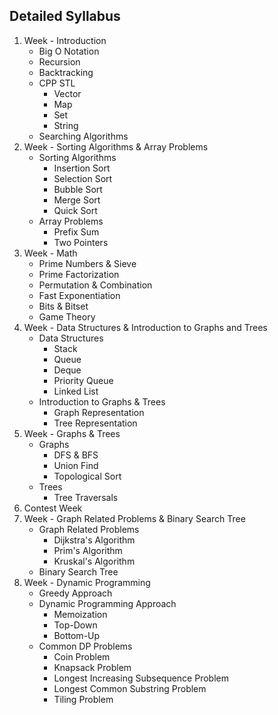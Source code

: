 ## Detailed Syllabus

<ol type="1">
    <li>
        Week - Introduction
        <ul>
            <li>Big O Notation</li>
            <li>Recursion</li>
            <li>Backtracking</li>
            <li>CPP STL
                <ul>
                    <li>Vector</li>
                    <li>Map</li>
                    <li>Set</li>
                    <li>String</li>
                </ul>
            </li>
            <li>Searching Algorithms</li>
        </ul>
    </li>
    <li>
        Week - Sorting Algorithms & Array Problems
        <ul>
            <li>Sorting Algorithms
                <ul>
                    <li>Insertion Sort</li>
                    <li>Selection Sort</li>
                    <li>Bubble Sort</li>
                    <li>Merge Sort</li>
                    <li>Quick Sort</li>
                </ul>
            </li>
            <li>Array Problems
                <ul>
                    <li>Prefix Sum</li>
                    <li>Two Pointers</li>
                </ul>
            </li>
        </ul>
    </li>
    <li>
        Week - Math
        <ul>
            <li>Prime Numbers & Sieve</li>
            <li>Prime Factorization</li>
            <li>Permutation & Combination</li>
            <li>Fast Exponentiation</li>
            <li>Bits & Bitset</li>
            <li>Game Theory</li>
        </ul>
    </li>
    <li>
        Week - Data Structures & Introduction to Graphs and Trees
        <ul>
            <li>Data Structures
                <ul>
                    <li>Stack</li>
                    <li>Queue</li>
                    <li>Deque</li>
                    <li>Priority Queue</li>
                    <li>Linked List</li>
                </ul>
            </li>
            <li>Introduction to Graphs & Trees
                <ul>
                    <li>Graph Representation</li>
                    <li>Tree Representation</li>
                </ul>
            </li>
        </ul>
    </li>
    <li>
        Week - Graphs & Trees
        <ul>
            <li>
                Graphs
                <ul>
                    <li>DFS & BFS</li>
                    <li>Union Find</li>
                    <li>Topological Sort</li>
                </ul>
            </li>
            <li>
                Trees
                <ul>
                    <li>Tree Traversals</li>
                </ul>
            </li>
        </ul>
    </li>
    <li>
        Contest Week
    </li>
    <li>
        Week - Graph Related Problems & Binary Search Tree
        <ul>
            <li>
                Graph Related Problems
                <ul>
                    <li>Dijkstra's Algorithm</li>
                    <li>Prim's Algorithm</li>
                    <li>Kruskal's Algorithm</li>
                </ul>
            </li>
            <li>Binary Search Tree</li>
        </ul>
    </li>
    <li>
        Week - Dynamic Programming
        <ul>
            <li>Greedy Approach</li>
            <li>
                Dynamic Programming Approach
                <ul>
                    <li>Memoization</li>
                    <li>Top-Down</li>
                    <li>Bottom-Up</li>
                </ul>
            </li>
            <li>
                Common DP Problems
                <ul>
                    <li>Coin Problem</li>
                    <li>Knapsack Problem</li>
                    <li>Longest Increasing Subsequence Problem</li>
                    <li>Longest Common Substring Problem</li>
                    <li>Tiling Problem</li>
                </ul>
            </li>
        </ul>
    </li>
</ol>
